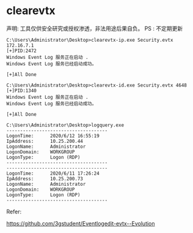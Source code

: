 # clearevtx

声明: 工具仅供安全研究或授权渗透，非法用途后果自负。
PS : 不定期更新
```
C:\Users\Administrator\Desktop>clearevtx-ip.exe Security.evtx 172.16.7.1
[+]PID:2472
Windows Event Log 服务正在启动 .
Windows Event Log 服务已经启动成功。

[+]All Done
```

```
C:\Users\Administrator\Desktop>clearevtx-id.exe Security.evtx 4648
[+]PID:1340
Windows Event Log 服务正在启动 .
Windows Event Log 服务已经启动成功。

[+]All Done
```

```
C:\Users\Administrator\Desktop>logquery.exe
-------------------------------------
LogonTime:      2020/6/12 16:55:19
IpAddress:      10.25.200.44
LogonName:      Administrator
LogonDomain:    WORKGROUP
LogonType:      Logon (RDP)
-------------------------------------
-------------------------------------
LogonTime:      2020/6/11 17:26:24
IpAddress:      10.25.200.73
LogonName:      Administrator
LogonDomain:    WORKGROUP
LogonType:      Logon (RDP)
-------------------------------------
```

Refer:

https://github.com/3gstudent/Eventlogedit-evtx--Evolution
